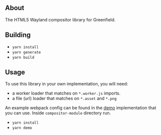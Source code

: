 ## About

The HTML5 Wayland compositor library for Greenfield.

## Building

- `yarn install`
- `yarn generate`
- `yarn build`

## Usage

To use this library in your own implementation, you will need:
- a worker loader that matches on `*.worker.js` imports.
- a file (url) loader that matches on `*.asset` and `*.png`

An example webpack config can be found in the [demo](https://github.com/udevbe/greenfield/tree/master/compositor-demo) implementation 
that you can use. Inside `compositor-module` directory run.
- `yarn install`
- `yarn demo`
